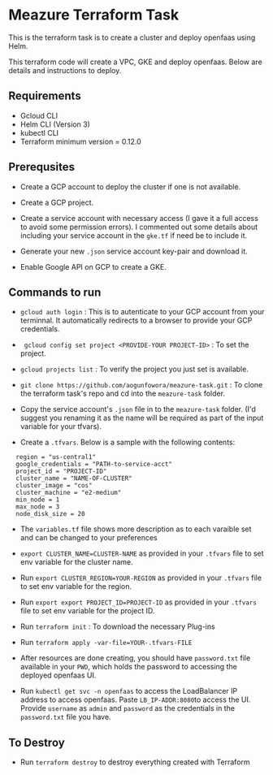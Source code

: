 # Meazure Terraform Task

This is the terraform task is to create a cluster and deploy openfaas using Helm. 

This terraform code will create a VPC, GKE and deploy openfaas. Below are details and instructions to deploy.
## Requirements

* Gcloud CLI
* Helm CLI (Version 3)
* kubectl CLI
* Terraform minimum version = 0.12.0


## Prerequsites

* Create a GCP account to deploy the cluster if one is not available.

* Create a GCP project.

* Create a service account with necessary access (I gave it a full access to avoid some permission errors). I commented out some details about including your service account in the `gke.tf` if need be to include it.

* Generate your new ```.json``` service account key-pair and download it.

* Enable Google API on GCP to create a GKE.

## Commands to run 

* ``` gcloud auth login ``` : This is to autenticate to your GCP account from your terminnal. It automatically redirects to a browser to provide your GCP credentials.

* ``` gcloud config set project <PROVIDE-YOUR PROJECT-ID>``` : To set the project.

*  ``` gcloud projects list ``` : To verify the project you just set is available.

* ``` git clone https://github.com/aogunfowora/meazure-task.git ``` : To clone the terraform task's repo and cd into the `meazure-task` folder.

* Copy the service account's `.json` file in to the `meazure-task` folder. (I'd suggest you renaming it as the name will be required as part of the input variable for your tfvars).

* Create a `.tfvars`. Below is a sample with the following contents: 
```
  region = "us-central1"
  google_credentials = "PATH-to-service-acct"
  project_id = "PROJECT-ID"
  cluster_name = "NAME-OF-CLUSTER"
  cluster_image = "cos"
  cluster_machine = "e2-medium"
  min_node = 1
  max_node = 3
  node_disk_size = 20
```

* The `variables.tf` file shows more description as to each varaible set and can be changed to your preferences

* ```export CLUSTER_NAME=CLUSTER-NAME``` as provided in your `.tfvars` file to set env variable for the cluster name.

* Run ```export CLUSTER_REGION=YOUR-REGION``` as provided in your `.tfvars` file to set env variable for the region.

* Run ```export export PROJECT_ID=PROJECT-ID``` as provided in your `.tfvars` file to set env variable for the project ID.

* Run ```terraform init``` : To download the necessary Plug-ins

* Run ```terraform apply -var-file=YOUR-.tfvars-FILE```

* After resources are done creating, you should have `password.txt` file available in your `PWD`, which holds the password to accessing the deployed openfaas UI.

* Run ``` kubectl get svc -n openfaas ``` to access the LoadBalancer IP address to access openfaas. Paste `LB_IP-ADDR:8080`to access the UI. Provide `username` as `admin` and `password` as the credentials in the `password.txt` file you have.


## To Destroy

* Run ```terraform destroy``` to destroy everything created with Terraform

